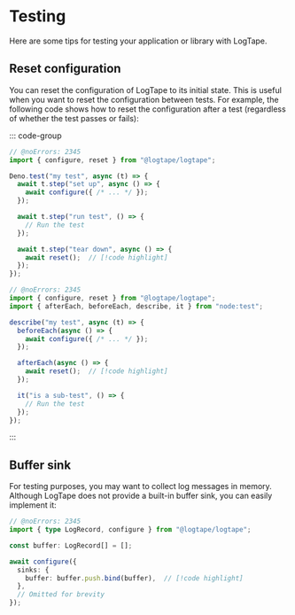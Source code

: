 Testing
=======

Here are some tips for testing your application or library with LogTape.


Reset configuration
-------------------

You can reset the configuration of LogTape to its initial state.  This is
useful when you want to reset the configuration between tests.  For example,
the following code shows how to reset the configuration after a test
(regardless of whether the test passes or fails):

::: code-group

~~~~ typescript [Deno] twoslash
// @noErrors: 2345
import { configure, reset } from "@logtape/logtape";

Deno.test("my test", async (t) => {
  await t.step("set up", async () => {
    await configure({ /* ... */ });
  });

  await t.step("run test", () => {
    // Run the test
  });

  await t.step("tear down", async () => {
    await reset();  // [!code highlight]
  });
});
~~~~

~~~~ typescript [Node.js] twoslash
// @noErrors: 2345
import { configure, reset } from "@logtape/logtape";
import { afterEach, beforeEach, describe, it } from "node:test";

describe("my test", async (t) => {
  beforeEach(async () => {
    await configure({ /* ... */ });
  });

  afterEach(async () => {
    await reset();  // [!code highlight]
  });

  it("is a sub-test", () => {
    // Run the test
  });
});
~~~~

:::


Buffer sink
-----------

For testing purposes, you may want to collect log messages in memory.  Although
LogTape does not provide a built-in buffer sink, you can easily implement it:

~~~~ typescript twoslash
// @noErrors: 2345
import { type LogRecord, configure } from "@logtape/logtape";

const buffer: LogRecord[] = [];

await configure({
  sinks: {
    buffer: buffer.push.bind(buffer),  // [!code highlight]
  },
  // Omitted for brevity
});
~~~~
